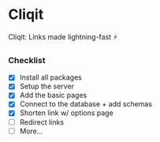 # Cliqit
Cliqit: Links made lightning-fast ⚡

### Checklist
- [x] Install all packages
- [x] Setup the server
- [x] Add the basic pages
- [x] Connect to the database + add schemas
- [x] Shorten link w/ options page
- [ ] Redirect links
- [ ] More...